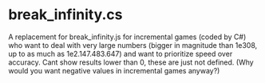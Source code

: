 # break_infinity.cs
A replacement for break_infinity.js for incremental games (coded by C#) who want to deal with very large numbers
(bigger in magnitude than 1e308, up to as much as 1e2.147.483.647) and want to prioritize speed over accuracy.
Cant show results lower than 0, these are just not defined. (Why would you want negative values in incremental games anyway?)
